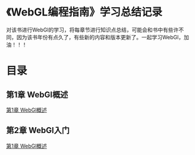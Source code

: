 # 《WebGL编程指南》学习总结记录    
对该书进行WebGl的学习，将每章节进行知识点总结，可能会和书中有些许不同，因为该书年份有点久了，有些新的内容和版本更新了。一起学习WebGl，加油！！！

# 目录

## 第1章 WebGl概述
[第1章 WebGl概述](./第1章%20WebGL概述/第1章%20WebGl概述.md)
## 第2章 WebGl入门
[第1章 WebGl概述](./第2章%20WebGL入门/第2章%20WebGL入门.md)